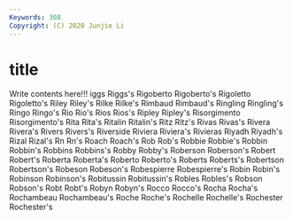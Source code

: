 ```yaml
---
Keywords: 308
Copyright: (C) 2020 Junjie Li
---
```


# title

Write contents here!!!
iggs 
Riggs's 
Rigoberto 
Rigoberto's 
Rigoletto 
Rigoletto's 
Riley 
Riley's 
Rilke
Rilke's 
Rimbaud 
Rimbaud's 
Ringling 
Ringling's 
Ringo 
Ringo's 
Rio 
Rio's 
Rios
Rios's 
Ripley 
Ripley's 
Risorgimento 
Risorgimento's 
Rita 
Rita's 
Ritalin 
Ritalin's 
Ritz
Ritz's 
Rivas 
Rivas's 
Rivera 
Rivera's 
Rivers 
Rivers's 
Riverside 
Riviera 
Riviera's
Rivieras 
Riyadh 
Riyadh's 
Rizal 
Rizal's 
Rn 
Rn's 
Roach 
Roach's 
Rob
Rob's 
Robbie 
Robbie's 
Robbin 
Robbin's 
Robbins 
Robbins's 
Robby 
Robby's 
Roberson
Roberson's 
Robert 
Robert's 
Roberta 
Roberta's 
Roberto 
Roberto's 
Roberts 
Roberts's 
Robertson
Robertson's 
Robeson 
Robeson's 
Robespierre 
Robespierre's 
Robin 
Robin's 
Robinson 
Robinson's 
Robitussin
Robitussin's 
Robles 
Robles's 
Robson 
Robson's 
Robt 
Robt's 
Robyn 
Robyn's 
Rocco
Rocco's 
Rocha 
Rocha's 
Rochambeau 
Rochambeau's 
Roche 
Roche's 
Rochelle 
Rochelle's 
Rochester
Rochester's 
